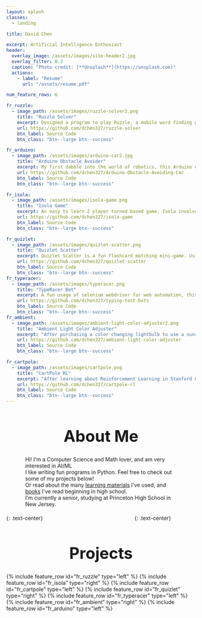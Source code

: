 ```yaml
---
layout: splash
classes:
  - landing

title: David Chen

excerpt: Artificial Intelligence Enthusiast
header:
  overlay_image: /assets/images/site-header2.jpg
  overlay_filter: 0.3
  caption: "Photo credit: [**Unsplash**](https://unsplash.com)"
  actions:
    - label: "Resume"
      url: "/assets/resume.pdf"

num_feature_rows: 6

fr_ruzzle:
  - image_path: /assets/images/ruzzle-solver2.png
    title: "Ruzzle Solver"
    excerpt: Designed a program to play Ruzzle, a mobile word finding game in a 4x4 grid. Utilized optical character recognition, custom trained models, graph theory, and Android automation.
    url: https://github.com/dchen327/ruzzle-solver
    btn_label: Source Code
    btn_class: "btn--large btn--success"

fr_arduino:
  - image_path: /assets/images/arduino-car2.jpg
    title: "Arduino Obstacle Avoider"
    excerpt: My first dabble into the world of robotics, this Arduino car uses an ultrasonic sensor to avoid bumping into obstacles.
    url: https://github.com/dchen327/Arduino-Obstacle-Avoiding-Car
    btn_label: Source Code
    btn_class: "btn--large btn--success"

fr_isola:
  - image_path: /assets/images/isola-game.png
    title: "Isola Game"
    excerpt: An easy to learn 2 player turned based game, Isola involves players moving and destroying blocks in an attempt to isolate the opposing player. After learning about the minimax algorithm in Stanford CS221 (Intro to AI), I decided to implement it in a more difficult setting, since Isola requires 2 moves per turn rather than per alternating moves.
    url: https://github.com/dchen327/isola-game
    btn_label: Source Code
    btn_class: "btn--large btn--success"

fr_quizlet:
  - image_path: /assets/images/quizlet-scatter.png
    title: "Quizlet Scatter"
    excerpt: Quizlet Scatter is a fun flashcard matching mini-game. Using a combination of selenium webdriver and PyAutoGui, this program grabs all pairs and matches them as quickly as possible.
    url: https://github.com/dchen327/quizlet-scatter
    btn_label: Source Code
    btn_class: "btn--large btn--success"
fr_typeracer:
  - image_path: /assets/images/typeracer.png
    title: "TypeRacer Bot"
    excerpt: A fun usage of selenium webdriver for web automation, this script grabs and inputs text at high speeds in TypeRacer.
    url: https://github.com/dchen327/typing-test-bots
    btn_label: Source Code
    btn_class: "btn--large btn--success"
fr_ambient:
  - image_path: /assets/images/ambient-light-color-adjuster2.png
    title: "Ambient Light Color Adjuster"
    excerpt: "After purchasing a color changing lightbulb to use a sunrise simulator alarm clock, I decided to have some fun with adjusting ambient light to match a game's dominant color."
    url: https://github.com/dchen327/ambient-light-color-adjuster
    btn_label: Source Code
    btn_class: "btn--large btn--success"

fr_cartpole:
  - image_path: /assets/images/cartpole.png
    title: "CartPole RL"
    excerpt: "After learning about Reinforcement Learning in Stanford CS221 (blackjack HW), I applied vanilla Q-learning with epsilon-greedy to OpenAI Gym's CartPole problem. I was able to meet the criterion for solving the problem without any advanced methods such as Deep Q Networks or Policy Gradient."
    url: https://github.com/dchen327/cartpole-rl
    btn_label: Source Code
    btn_class: "btn--large btn--success"
---
```


<h1 id="About" style="font-size: 3em; text-align: center">About Me</h1>
<p style="max-width: 80%; margin:auto; padding-bottom: 20px">
Hi! I'm a Computer Science and Math lover, and am very interested in AI/ML<br>
I like writing fun programs in Python. Feel free to check out some of my projects below! <br>
Or read about the many <a href="/learning-material">learning materials</a> I've used, and <a href="books">books</a> I've read beginning in high school. <br>
I'm currently a senior, studying at <i class="fas fa-university"></i> Princeton High School in New Jersey.
</p>
{: .text-center}
<a href="https://github.com/dchen327" style="padding: 10px; margin: 20px; text-decoration: none">
  <i class="fab fa-github fa-5x"></i>
</a>
<a href="mailto:davidc3287@gmail.com" style="padding: 10px; margin: 20px; text-decoration: none">
  <i class="fas fa-envelope fa-5x"></i>
</a>
<a href="https://www.linkedin.com/in/david-chen-0452851b4/" style="padding: 10px; margin: 20px; text-decoration: none">
  <i class="fab fa-linkedin fa-5x"></i>
</a>
<a href="https://www.kaggle.com/thelastprime" style="padding: 10px; margin: 20px; text-decoration: none">
  <i class="fab fa-kaggle fa-5x"></i>
</a>
{: .text-center}
<h1 id="Projects" style="font-size: 3em; text-align: center">Projects</h1>
{% include feature_row id="fr_ruzzle" type="left" %}
{% include feature_row id="fr_isola" type="right" %}
{% include feature_row id="fr_cartpole" type="left" %}
{% include feature_row id="fr_quizlet" type="right" %}
{% include feature_row id="fr_typeracer" type="left" %}
{% include feature_row id="fr_ambient" type="right" %}
{% include feature_row id="fr_arduino" type="left" %}
